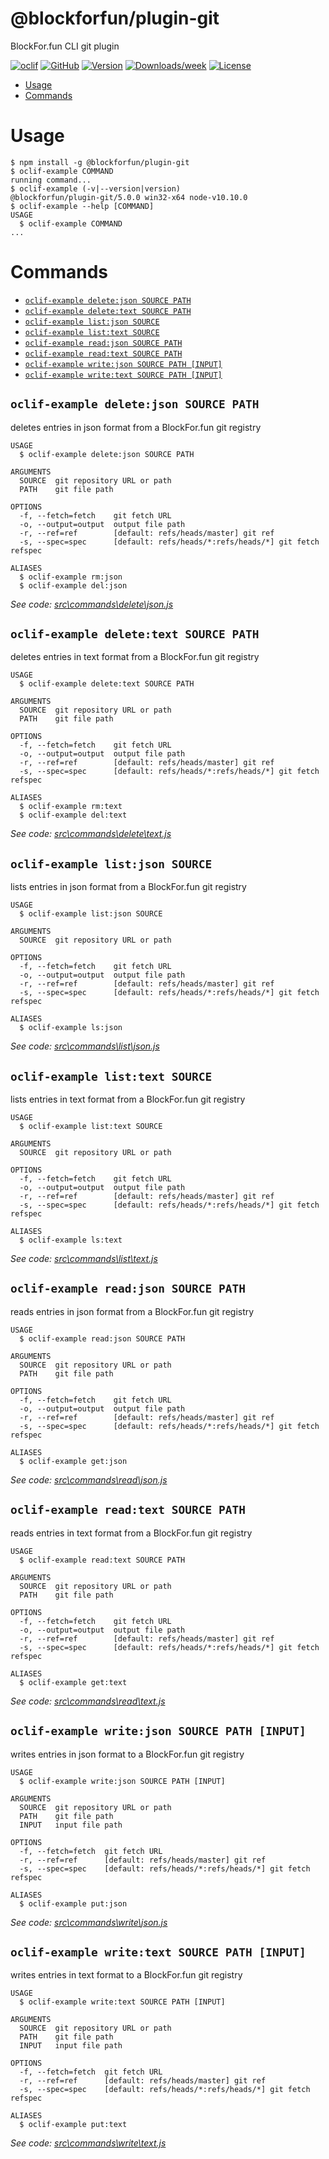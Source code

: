 @blockforfun/plugin-git
===

BlockFor.fun CLI git plugin

[![oclif](https://img.shields.io/badge/cli-oclif-brightgreen.svg)](https://oclif.io)
[![GitHub](https://img.shields.io/github/stars/blockforfun/cli.svg?logo=github)](https://github.com/blockforfun/cli/tree/master/plugins/plugin-git)
[![Version](https://img.shields.io/npm/v/@blockforfun/plugin-git.svg?logo=npm)](https://npmjs.org/package/@blockforfun/plugin-git)
[![Downloads/week](https://img.shields.io/npm/dw/@blockforfun/plugin-git.svg?logo=npm)](https://npmjs.org/package/@blockforfun/plugin-git)
[![License](https://img.shields.io/npm/l/@blockforfun/cli.svg?logo=github)](https://github.com/blockforfun/cli/blob/master/plugins/plugin-git/package.json)

<!-- toc -->
* [Usage](#usage)
* [Commands](#commands)
<!-- tocstop -->

# Usage

<!-- usage -->
```sh-session
$ npm install -g @blockforfun/plugin-git
$ oclif-example COMMAND
running command...
$ oclif-example (-v|--version|version)
@blockforfun/plugin-git/5.0.0 win32-x64 node-v10.10.0
$ oclif-example --help [COMMAND]
USAGE
  $ oclif-example COMMAND
...
```
<!-- usagestop -->

# Commands

<!-- commands -->
* [`oclif-example delete:json SOURCE PATH`](#oclif-example-deletejson-source-path)
* [`oclif-example delete:text SOURCE PATH`](#oclif-example-deletetext-source-path)
* [`oclif-example list:json SOURCE`](#oclif-example-listjson-source)
* [`oclif-example list:text SOURCE`](#oclif-example-listtext-source)
* [`oclif-example read:json SOURCE PATH`](#oclif-example-readjson-source-path)
* [`oclif-example read:text SOURCE PATH`](#oclif-example-readtext-source-path)
* [`oclif-example write:json SOURCE PATH [INPUT]`](#oclif-example-writejson-source-path-input)
* [`oclif-example write:text SOURCE PATH [INPUT]`](#oclif-example-writetext-source-path-input)

## `oclif-example delete:json SOURCE PATH`

deletes entries in json format from a BlockFor.fun git registry

```
USAGE
  $ oclif-example delete:json SOURCE PATH

ARGUMENTS
  SOURCE  git repository URL or path
  PATH    git file path

OPTIONS
  -f, --fetch=fetch    git fetch URL
  -o, --output=output  output file path
  -r, --ref=ref        [default: refs/heads/master] git ref
  -s, --spec=spec      [default: refs/heads/*:refs/heads/*] git fetch refspec

ALIASES
  $ oclif-example rm:json
  $ oclif-example del:json
```

_See code: [src\commands\delete\json.js](https://github.com/blockforfun/cli/blob/v5.0.0/src\commands\delete\json.js)_

## `oclif-example delete:text SOURCE PATH`

deletes entries in text format from a BlockFor.fun git registry

```
USAGE
  $ oclif-example delete:text SOURCE PATH

ARGUMENTS
  SOURCE  git repository URL or path
  PATH    git file path

OPTIONS
  -f, --fetch=fetch    git fetch URL
  -o, --output=output  output file path
  -r, --ref=ref        [default: refs/heads/master] git ref
  -s, --spec=spec      [default: refs/heads/*:refs/heads/*] git fetch refspec

ALIASES
  $ oclif-example rm:text
  $ oclif-example del:text
```

_See code: [src\commands\delete\text.js](https://github.com/blockforfun/cli/blob/v5.0.0/src\commands\delete\text.js)_

## `oclif-example list:json SOURCE`

lists entries in json format from a BlockFor.fun git registry

```
USAGE
  $ oclif-example list:json SOURCE

ARGUMENTS
  SOURCE  git repository URL or path

OPTIONS
  -f, --fetch=fetch    git fetch URL
  -o, --output=output  output file path
  -r, --ref=ref        [default: refs/heads/master] git ref
  -s, --spec=spec      [default: refs/heads/*:refs/heads/*] git fetch refspec

ALIASES
  $ oclif-example ls:json
```

_See code: [src\commands\list\json.js](https://github.com/blockforfun/cli/blob/v5.0.0/src\commands\list\json.js)_

## `oclif-example list:text SOURCE`

lists entries in text format from a BlockFor.fun git registry

```
USAGE
  $ oclif-example list:text SOURCE

ARGUMENTS
  SOURCE  git repository URL or path

OPTIONS
  -f, --fetch=fetch    git fetch URL
  -o, --output=output  output file path
  -r, --ref=ref        [default: refs/heads/master] git ref
  -s, --spec=spec      [default: refs/heads/*:refs/heads/*] git fetch refspec

ALIASES
  $ oclif-example ls:text
```

_See code: [src\commands\list\text.js](https://github.com/blockforfun/cli/blob/v5.0.0/src\commands\list\text.js)_

## `oclif-example read:json SOURCE PATH`

reads entries in json format from a BlockFor.fun git registry

```
USAGE
  $ oclif-example read:json SOURCE PATH

ARGUMENTS
  SOURCE  git repository URL or path
  PATH    git file path

OPTIONS
  -f, --fetch=fetch    git fetch URL
  -o, --output=output  output file path
  -r, --ref=ref        [default: refs/heads/master] git ref
  -s, --spec=spec      [default: refs/heads/*:refs/heads/*] git fetch refspec

ALIASES
  $ oclif-example get:json
```

_See code: [src\commands\read\json.js](https://github.com/blockforfun/cli/blob/v5.0.0/src\commands\read\json.js)_

## `oclif-example read:text SOURCE PATH`

reads entries in text format from a BlockFor.fun git registry

```
USAGE
  $ oclif-example read:text SOURCE PATH

ARGUMENTS
  SOURCE  git repository URL or path
  PATH    git file path

OPTIONS
  -f, --fetch=fetch    git fetch URL
  -o, --output=output  output file path
  -r, --ref=ref        [default: refs/heads/master] git ref
  -s, --spec=spec      [default: refs/heads/*:refs/heads/*] git fetch refspec

ALIASES
  $ oclif-example get:text
```

_See code: [src\commands\read\text.js](https://github.com/blockforfun/cli/blob/v5.0.0/src\commands\read\text.js)_

## `oclif-example write:json SOURCE PATH [INPUT]`

writes entries in json format to a BlockFor.fun git registry

```
USAGE
  $ oclif-example write:json SOURCE PATH [INPUT]

ARGUMENTS
  SOURCE  git repository URL or path
  PATH    git file path
  INPUT   input file path

OPTIONS
  -f, --fetch=fetch  git fetch URL
  -r, --ref=ref      [default: refs/heads/master] git ref
  -s, --spec=spec    [default: refs/heads/*:refs/heads/*] git fetch refspec

ALIASES
  $ oclif-example put:json
```

_See code: [src\commands\write\json.js](https://github.com/blockforfun/cli/blob/v5.0.0/src\commands\write\json.js)_

## `oclif-example write:text SOURCE PATH [INPUT]`

writes entries in text format to a BlockFor.fun git registry

```
USAGE
  $ oclif-example write:text SOURCE PATH [INPUT]

ARGUMENTS
  SOURCE  git repository URL or path
  PATH    git file path
  INPUT   input file path

OPTIONS
  -f, --fetch=fetch  git fetch URL
  -r, --ref=ref      [default: refs/heads/master] git ref
  -s, --spec=spec    [default: refs/heads/*:refs/heads/*] git fetch refspec

ALIASES
  $ oclif-example put:text
```

_See code: [src\commands\write\text.js](https://github.com/blockforfun/cli/blob/v5.0.0/src\commands\write\text.js)_
<!-- commandsstop -->
